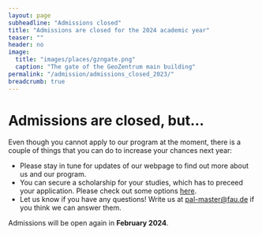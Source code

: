 ```yaml
---
layout: page
subheadline: "Admissions closed"
title: "Admissions are closed for the 2024 academic year"
teaser: ""
header: no
image:
  title: "images/places/gzngate.png"
  caption: "The gate of the GeoZentrum main building"
permalink: "/admission/admissions_closed_2023/"
breadcrumb: true
---
```


# Admissions are closed, but...

Even though you cannot apply to our program at the moment, there is a couple of things that you can do to increase your chances next year:

- Please stay in tune for updates of our webpage to find out more about us and our program.  
- You can secure a scholarship for your studies, which has to preceed your application. Please check out some options [here]({{site.url}}{{site.baseurl}}/admission/financing/#scholarships-and-grants). 
- Let us know if you have any questions! Write us at [pal-master@fau.de](mailto:pal-master@fau.de?subject=Question%20about%20application) if you think we can answer them. 

Admissions will be open again in **February 2024**.



